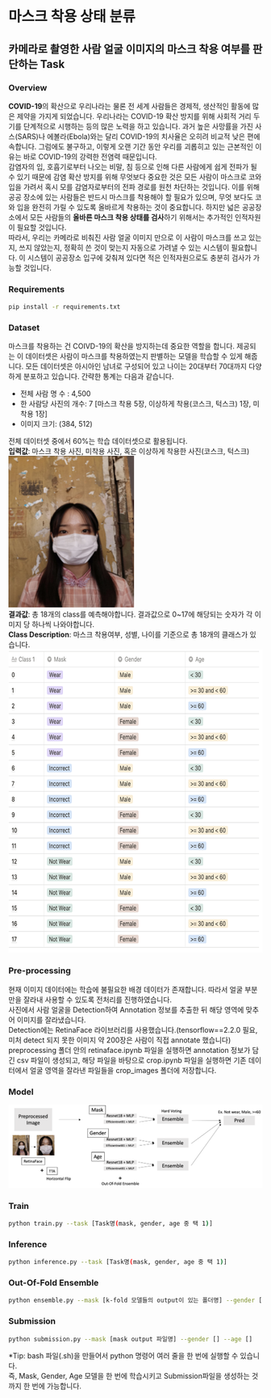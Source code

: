 # 마스크 착용 상태 분류
## 카메라로 촬영한 사람 얼굴 이미지의 마스크 착용 여부를 판단하는 Task
### Overview
**COVID-19**의 확산으로 우리나라는 물론 전 세계 사람들은 경제적, 생산적인 활동에 많은 제약을 가지게 되었습니다. 우리나라는 COVID-19 확산 방지를 위해 사회적 거리 두기를 단계적으로 시행하는 등의 많은 노력을 하고 있습니다. 과거 높은 사망률을 가진 사스(SARS)나 에볼라(Ebola)와는 달리 COVID-19의 치사율은 오히려 비교적 낮은 편에 속합니다. 그럼에도 불구하고, 이렇게 오랜 기간 동안 우리를 괴롭히고 있는 근본적인 이유는 바로 COVID-19의 강력한 전염력 때문입니다.  
감염자의 입, 호흡기로부터 나오는 비말, 침 등으로 인해 다른 사람에게 쉽게 전파가 될 수 있기 때문에 감염 확산 방지를 위해 무엇보다 중요한 것은 모든 사람이 마스크로 코와 입을 가려서 혹시 모를 감염자로부터의 전파 경로를 원천 차단하는 것입니다. 이를 위해 공공 장소에 있는 사람들은 반드시 마스크를 착용해야 할 필요가 있으며, 무엇 보다도 코와 입을 완전히 가릴 수 있도록 올바르게 착용하는 것이 중요합니다. 하지만 넓은 공공장소에서 모든 사람들의 **올바른 마스크 착용 상태를 검사**하기 위해서는 추가적인 인적자원이 필요할 것입니다.  
따라서, 우리는 카메라로 비춰진 사람 얼굴 이미지 만으로 이 사람이 마스크를 쓰고 있는지, 쓰지 않았는지, 정확히 쓴 것이 맞는지 자동으로 가려낼 수 있는 시스템이 필요합니다. 이 시스템이 공공장소 입구에 갖춰져 있다면 적은 인적자원으로도 충분히 검사가 가능할 것입니다.  
### Requirements
```bash
pip install -r requirements.txt
```
### Dataset
마스크를 착용하는 건 COIVD-19의 확산을 방지하는데 중요한 역할을 합니다. 제공되는 이 데이터셋은 사람이 마스크를 착용하였는지 판별하는 모델을 학습할 수 있게 해줍니다. 모든 데이터셋은 아시아인 남녀로 구성되어 있고 나이는 20대부터 70대까지 다양하게 분포하고 있습니다. 간략한 통계는 다음과 같습니다.  
- 전체 사람 명 수 : 4,500  
- 한 사람당 사진의 개수: 7 [마스크 착용 5장, 이상하게 착용(코스크, 턱스크) 1장, 미착용 1장]  
- 이미지 크기: (384, 512)

전체 데이터셋 중에서 60%는 학습 데이터셋으로 활용됩니다.  
**입력값**: 마스크 착용 사진, 미착용 사진, 혹은 이상하게 착용한 사진(코스크, 턱스크)  
<img src="https://github.com/pilkyuchoi/images/blob/main/mask_classification/mask_example.png" width="250" height="300">  
**결과값**: 총 18개의 class를 예측해야합니다. 결과값으로 0~17에 해당되는 숫자가 각 이미지 당 하나씩 나와야합니다.  
**Class Description**: 마스크 착용여부, 성별, 나이를 기준으로 총 18개의 클래스가 있습니다.  
<img src="https://github.com/pilkyuchoi/images/blob/ee0bf9cda119c56b2340a5f04a875313cc9b2a33/mask_classification/class_description.png" width="700" height="600">  
### Pre-processing  
현재 이미지 데이터에는 학습에 불필요한 배경 데이터가 존재합니다. 따라서 얼굴 부분만을 잘라내 사용할 수 있도록 전처리를 진행하였습니다.  
사진에서 사람 얼굴을 Detection하여 Annotation 정보를 추출한 뒤 해당 영역에 맞추어 이미지를 잘라냈습니다.  
Detection에는 RetinaFace 라이브러리를 사용했습니다.(tensorflow==2.2.0 필요, 미처 detect 되지 못한 이미지 약 200장은 사람이 직접 annotate 했습니다)  
preprocessing 폴더 안의 retinaface.ipynb 파일을 실행하면 annotation 정보가 담긴 csv 파일이 생성되고,
해당 파일을 바탕으로 crop.ipynb 파일을 실행하면 기존 데이터에서 얼굴 영역을 잘라낸 파일들을 crop_images 폴더에 저장합니다.
### Model 
<img src="https://github.com/pilkyuchoi/images/blob/main/mask_classification/mask_classification_model.png">

### Train
```bash
python train.py --task [Task명(mask, gender, age 중 택 1)]
```
### Inference
```bash
python inference.py --task [Task명(mask, gender, age 중 택 1)]
```
### Out-Of-Fold Ensemble
```bash
python ensemble.py --mask [k-fold 모델들의 output이 있는 폴더명] --gender [] --age []
```
### Submission
```bash
python submission.py --mask [mask output 파일명] --gender [] --age []
```
*Tip: bash 파일(.sh)을 만들어서 python 명령어 여러 줄을 한 번에 실행할 수 있습니다.  
즉, Mask, Gender, Age 모델을 한 번에 학습시키고 Submission파일을 생성하는 것까지 한 번에 가능합니다.
